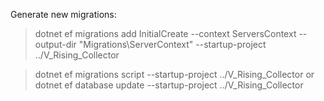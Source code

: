 ﻿Generate new migrations:

> dotnet ef migrations add InitialCreate  --context ServersContext --output-dir "Migrations\ServerContext" --startup-project ../V_Rising_Collector

> dotnet ef migrations script --startup-project ../V_Rising_Collector or  dotnet ef database update --startup-project ../V_Rising_Collector
